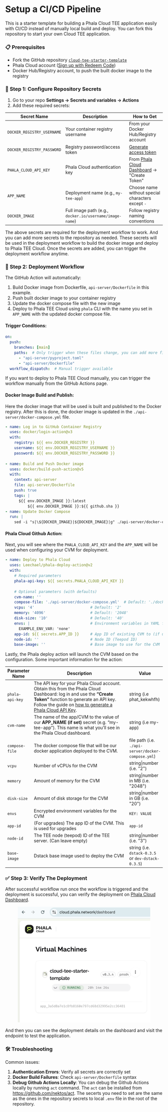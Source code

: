 # Setup a CI/CD Pipeline

This is a starter template for building a Phala Cloud TEE application easily with CI/CD instead of manually local build and deploy. You can fork this repository to start your own Cloud TEE application.

### 📋 Prerequisites

* Fork the GitHub repository [`cloud-tee-starter-template`](https://github.com/Phala-Network/cloud-tee-starter-template)&#x20;
* Phala Cloud account ([Sign up with Redeem Code](https://cloud.phala.network/register?invite=beta))
* Docker Hub/Registry account, to push the built docker image to the registry

### 🔧 Step 1: Configure Repository Secrets

1. Go to your repo **Settings → Secrets and variables → Actions**
2. Add these required secrets:

| Secret Name                | Description                                             | How to Get                                                                                  |
| -------------------------- | ------------------------------------------------------- | ------------------------------------------------------------------------------------------- |
| `DOCKER_REGISTRY_USERNAME` | Your container registry username                        | From your Docker Hub/Registry account                                                       |
| `DOCKER_REGISTRY_PASSWORD` | Registry password/access token                          | [Generate access token](https://docs.docker.com/docker-hub/access-tokens/)                  |
| `PHALA_CLOUD_API_KEY`      | Phala Cloud authentication key                          | From [Phala Cloud Dashboard](https://cloud.phala.network/dashboard/tokens) → "Create Token" |
| `APP_NAME`                 | Deployment name (e.g., `my-tee-app`)                    | Choose name without special characters except `-`                                           |
| `DOCKER_IMAGE`             | Full image path (e.g., `docker.io/username/image-name`) | Follow registry naming conventions                                                          |

The above secrets are required for the deployment workflow to work. And you can add more secrets to the repository as needed. These secrets will be used in the deployment workflow to build the docker image and deploy to Phala TEE Cloud. Once the secrets are added, you can trigger the deployment workflow anytime.

### 🚀 Step 2: Deployment Workflow

The GitHub Action will automatically:

1. Build Docker image from Dockerfile, `api-server/Dockerfile` in this example.
2. Push built docker image to your container registry
3. Update the docker compose file with the new image
4. Deploy to Phala TEE Cloud using `phala` CLI with the name you set in `APP_NAME` with the updated docker compose file.

#### Trigger Conditions:

```yaml
on:
  push:
    branches: [main]
    paths:  # Only trigger when these files change, you can add more files to the list
      - "api-server/pyproject.toml"
      - "api-server/Dockerfile"
  workflow_dispatch:  # Manual trigger available
```

If you want to deploy to Phala TEE Cloud manually, you can trigger the workflow manually from the GitHub Actions page.

#### Docker Image Build and Publish:

Here the docker image that will be used is built and published to the Docker registry. After this is done, the docker image is updated in the `./api-server/docker-compose.yml` file.

```yaml
- name: Log in to GitHub Container Registry
  uses: docker/login-action@v3
  with:
    registry: ${{ env.DOCKER_REGISTRY }}
    username: ${{ env.DOCKER_REGISTRY_USERNAME }}
    password: ${{ env.DOCKER_REGISTRY_PASSWORD }}

- name: Build and Push Docker image
  uses: docker/build-push-action@v5
  with:
    context: api-server
    file: api-server/Dockerfile
    push: true
    tags: |
      ${{ env.DOCKER_IMAGE }}:latest
          ${{ env.DOCKER_IMAGE }}:${{ github.sha }}
- name: Update Docker Compose
  run: |
    sed -i "s|\${DOCKER_IMAGE}|${DOCKER_IMAGE}|g" ./api-server/docker-compose.yml
```

#### Phala Cloud Github Action:

Next, you will see where the `PHALA_CLOUD_API_KEY` and the `APP_NAME` will be used when configuring your CVM for deployment.

```yaml
- name: Deploy to Phala Cloud
  uses: Leechael/phala-deploy-action@v2
  with:
    # Required parameters
    phala-api-key: ${{ secrets.PHALA_CLOUD_API_KEY }}
    
    # Optional parameters (with defaults)
    cvm-name: ''
    compose-file: './api-server/docker-compose.yml'  # Default: './docker-compose.yml'
    vcpu: '4'                         # Default: '2'
    memory: '4096'                    # Default: '2048'
    disk-size: '10'                   # Default: '40'
    envs: |                           # Environment variables in YAML format (will be converted to dotenv)
      EXAMPLE_ENV_VAR: 'none'
    app-id: ${{ secrets.APP_ID }}     # App ID of existing CVM to (if updating)
    node-id: ''                       # Node ID (Teepod ID)
    base-image: ''                    # Base image to use for the CVM
```

Lastly, the Phala deploy action will launch the CVM based on the configuration. Some important information for the action:

<table><thead><tr><th>Parameter Name</th><th width="324.671875">Description</th><th>Value</th></tr></thead><tbody><tr><td><code>phala-api-key</code></td><td>The API key for your Phala Cloud account. Obtain this from the Phala Cloud Dashboard: log in and use the <strong>“Create Token”</strong> function to generate an API key. Follow the guide on <a href="https://docs.phala.network/phala-cloud/getting-started/start-from-cloud-cli#generate-a-phala-cloud-api-key">how to generate a Phala Cloud API Key</a>.</td><td>string (i.e phat_kekwhfh)</td></tr><tr><td><code>cvm-name</code></td><td>The name of the app/CVM to the value of our <strong>APP_NAME (if set)</strong> secret (e.g. “my-tee-app”). This name is what you’ll see in the Phala Cloud dashboard.</td><td>string (i.e my-app)</td></tr><tr><td><code>compose-file</code></td><td>The docker compose file that will be our docker application deployed to the CVM.</td><td>file path (i.e. <code>./api-server/docker-compose.yml</code>)</td></tr><tr><td><code>vcpu</code></td><td>Number of vCPUs for the CVM</td><td>string|number (i.e. "2")</td></tr><tr><td><code>memory</code></td><td>Amount of memory for the CVM</td><td>string|number in MB (i.e. "2048")</td></tr><tr><td><code>disk-size</code></td><td>Amount of disk storage for the CVM</td><td>string|number in GB (i.e. "20")</td></tr><tr><td><code>envs</code></td><td>Encrypted environment variables for the CVM</td><td><code>KEY: VALUE</code></td></tr><tr><td><code>app-id</code></td><td>(For upgrades) The app ID of the CVM. This is used for upgrades</td><td><code>app-id</code></td></tr><tr><td><code>node-id</code></td><td>The TEE node (teepod) ID of the TEE server. (Can leave empty)</td><td>string|number (i.e. "3")</td></tr><tr><td><code>base-image</code></td><td>Dstack base image used to deploy the CVM</td><td>string (i.e. <code>dstack-0.3.5</code> or <code>dev-dstack-0.3.5</code>)</td></tr></tbody></table>

### ✅ Step 3: Verify The Deployment

After successful workflow run once the workflow is triggered and the deployment is successful, you can verify the deployment on [Phala Cloud Dashboard](https://cloud.phala.network/dashboard).

<figure><img src="../../../.gitbook/assets/image (22).png" alt=""><figcaption></figcaption></figure>

And then you can see the deployment details on the dashboard and visit the endpoint to test the application.

### 🛠️ Troubleshooting

Common issues:

1. **Authentication Errors**: Verify all secrets are correctly set
2. **Docker Build Failures**: Check `api-server/Dockerfile` syntax
3. **Debug Github Actions Locally**: You can debug the Github Actions locally by running `act` command. The `act` can be installed from https://github.com/nektos/act. The secerts you need to set are the same as the ones in the repository secrets to local `.env` file in the root of the repository.
